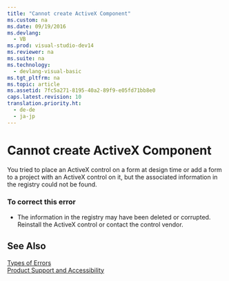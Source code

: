 ```yaml
---
title: "Cannot create ActiveX Component"
ms.custom: na
ms.date: 09/19/2016
ms.devlang: 
  - VB
ms.prod: visual-studio-dev14
ms.reviewer: na
ms.suite: na
ms.technology: 
  - devlang-visual-basic
ms.tgt_pltfrm: na
ms.topic: article
ms.assetid: 7fc5a271-8195-40a2-89f9-e05fd71bb8e0
caps.latest.revision: 10
translation.priority.ht: 
  - de-de
  - ja-jp
---
```

# Cannot create ActiveX Component
You tried to place an ActiveX control on a form at design time or add a form to a project with an ActiveX control on it, but the associated information in the registry could not be found.  
  
### To correct this error  
  
-   The information in the registry may have been deleted or corrupted. Reinstall the ActiveX control or contact the control vendor.  
  
## See Also  
 [Types of Errors](../vs140/Error-Types--Visual-Basic-.md)   
 [Product Support and Accessibility](../vs140/Talk-to-Us.md)